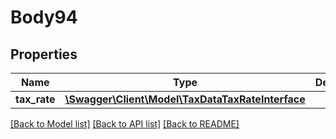 # Body94

## Properties
Name | Type | Description | Notes
------------ | ------------- | ------------- | -------------
**tax_rate** | [**\Swagger\Client\Model\TaxDataTaxRateInterface**](TaxDataTaxRateInterface.md) |  | 

[[Back to Model list]](../README.md#documentation-for-models) [[Back to API list]](../README.md#documentation-for-api-endpoints) [[Back to README]](../README.md)


